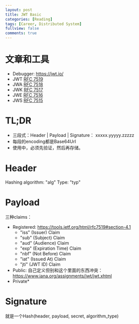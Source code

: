 ```yaml
---
layout: post
title: JWT Basic
categories: [Reading]
tags: [Career, Distributed System]
fullview: false
comments: true
---
```


# 文章和工具

* Debugger: https://jwt.io/
* JWT [RFC 7519](https://tools.ietf.org/html/rfc7519)
* JWA [RFC 7518](https://tools.ietf.org/html/rfc7518)
* JWK [RFC 7517](https://tools.ietf.org/html/rfc7517)
* JWE [RFC 7516](https://tools.ietf.org/html/rfc7516)
* JWS [RFC 7515](https://tools.ietf.org/html/rfc7515)

# TL;DR

* 三段式：Header | Payload | Signature： xxxxx.yyyyy.zzzzz
* 每段的encoding都是Base64Url
* 使用中，必须先验证，然后再存储。

# Header

Hashing algorithm: "alg"
Type: "typ"

# Payload

三种claims：

* Registered: https://tools.ietf.org/html/rfc7519#section-4.1 
    * "iss" (Issuer) Claim
    * "sub" (Subject) Claim
    * "aud" (Audience) Claim
    * "exp" (Expiration Time) Claim
    * "nbf" (Not Before) Claim
    * "iat" (Issued At) Claim
    * "jti" (JWT ID) Claim
* Public: 自己定义但别和这个里面的东西冲突：https://www.iana.org/assignments/jwt/jwt.xhtml 
* Private*

# Signature

就是一个Hash(header, payload, secret, algorithm_type)


